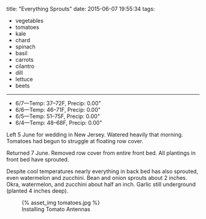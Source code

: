 title: "Everything Sprouts"
date: 2015-06-07 19:55:34
tags:
  - vegetables
  - tomatoes
  - kale
  - chard
  - spinach
  - basil
  - carrots
  - cilantro
  - dill
  - lettuce
  - beets
---

- 6/7&mdash;Temp: 37&ndash;72F, Precip: 0.00"
- 6/6&mdash;Temp: 46&ndash;71F, Precip: 0.00"
- 6/5&mdash;Temp: 51&ndash;75F, Precip: 0.00"
- 6/4&mdash;Temp: 48&ndash;68F, Precip: 0.00"

Left 5 June for wedding in New Jersey. Watered heavily that morning. Tomatoes
had begun to struggle at floating row cover.

Returned 7 June. Removed row cover from entire front bed. All plantings in front
bed have sprouted.

Despite cool temperatures nearly everything in back bed has also sprouted, even
watermelon and zucchini. Bean and onion sprouts about 2 inches. Okra,
watermelon, and zucchini about half an inch. Garlic still underground (planted
4 inches deep).

<figure>
  {% asset_img tomatoes.jpg %}
  <figcaption>Installing Tomato Antennas</figcaption>
</figure>